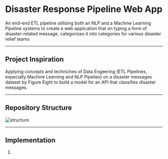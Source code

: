 # Disaster Response Pipeline Web App
An end-end ETL pipeline utilising both an NLP and a Machine Learning Pipeline systems to create a web application that on typing a form of disaster-related message, categorizes it into categories for various disaster relief teams

-------

## Project Inspiration
Applying concepts and techniches of Data Engeering (ETL Pipelines, especially Machine Learning and NLP Pipelies) on a disaster messages dataset by Figure Eight to build a model for an API that classifies disaster messages.

------

## Repository Structure
![structure](https://user-images.githubusercontent.com/34100245/87125302-e4130480-c2a7-11ea-856d-68cd8de12cf0.PNG)

------

## Implementation
1. 

